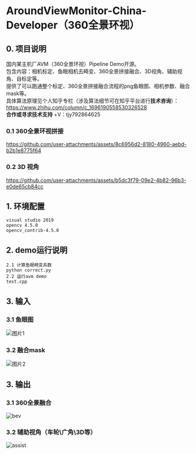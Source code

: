 # AroundViewMonitor-China-Developer（360全景环视）
## 0. 项目说明  
国内某主机厂AVM（360全景环视）Pipeline Demo开源。  
包含内容：相机标定、鱼眼相机去畸变、360全景拼接融合、3D视角、辅助视角、自标定等。  
提供了可以跑通整个标定、360全景拼接融合流程的png鱼眼图、相机参数、融合mask等。  
具体算法原理见个人知乎专栏（涉及算法细节可在知乎平台进行**技术咨询**）：[https://www.zhihu.com/column/c_1696190558530326528     ](https://www.zhihu.com/people/bu-shou-hui-120-bu-gai-ming)  
**合作或寻求技术支持** +V：tjy792864625  
### 0.1 360全景环视拼接  
https://github.com/user-attachments/assets/8c6956d2-8180-4960-aebd-b2b1e8775f64
### 0.2 3D 视角  
https://github.com/user-attachments/assets/b5dc3f79-09e2-4b82-96b3-e0de65cb84cc
## 1. 环境配置  
```
visual studio 2019
opencv 4.5.0
opencv_contrib-4.5.0
```

## 2. demo运行说明
```
2.1 计算鱼眼畸变系数
python correct.py
2.2 运行avm demo
test.cpp
```

## 3. 输入  
### 3.1 鱼眼图  
![图片1](https://github.com/user-attachments/assets/0aae2cd7-1046-479c-bf56-ae19bb2c6ee4)  
### 3.2 融合mask
![图片2](https://github.com/user-attachments/assets/ae246ea5-3a60-4861-990c-7763bb252464)  

## 3. 输出
### 3.1 360全景融合
![bev](https://github.com/user-attachments/assets/ed942443-6e68-45a1-91e1-6bf99050e97d)   

### 3.2 辅助视角（车轮\广角\3D等）
![assist](https://github.com/user-attachments/assets/a925cfda-2225-4d48-a92f-809318509ac1)




